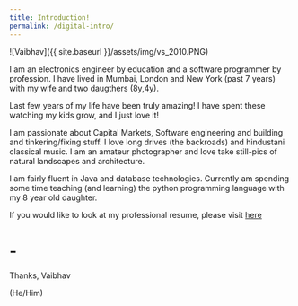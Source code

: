 ```yaml
---
title: Introduction! 
permalink: /digital-intro/
---
```


![Vaibhav]({{ site.baseurl }}/assets/img/vs_2010.PNG)

I am an electronics engineer by education and a software programmer by profession. I have lived in Mumbai, London and New York (past 7 years) with my wife and two daugthers (8y,4y).

Last few years of my life have been truly amazing! I have spent these watching my kids grow, and I just love it! 

I am passionate about Capital Markets, Software engineering and building and tinkering/fixing stuff. I love long drives (the backroads) and hindustani classical music. I am an amateur photographer and love take still-pics of natural landscapes and architecture. 

I am fairly fluent in Java and database technologies. 
Currently am spending some time teaching (and learning) the python programming language with my 8 year old daughter. 

If you would like to look at my professional resume, please visit [here]({{site.baseurl}}/digital-resume)  

# -

Thanks, Vaibhav

(He/Him)